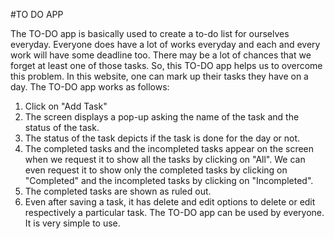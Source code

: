 #TO DO APP

  The TO-DO app is basically used to create a to-do list for ourselves everyday. Everyone does have a lot of works everyday and each and every work will have some deadline too. There may be a lot of chances that we forget at least one of those tasks. So, this TO-DO app helps us to overcome this problem. In this website, one can mark up their tasks they have on a day.
  The TO-DO app works as follows:
1. Click on "Add Task"
2. The screen displays a pop-up asking the name of the task and the status of the task.
3. The status of the task depicts if the task is done for the day or not. 
4. The completed tasks and the incompleted tasks appear on the screen when we request it to show all the tasks by clicking on "All". We can even request it to show only the completed tasks by clicking on "Completed" and the incompleted tasks by clicking on "Incompleted".
5. The completed tasks are shown as ruled out. 
6. Even after saving a task, it has delete and edit options to delete or edit respectively a particular task.
  The TO-DO app can be used by everyone. It is very simple to use.  
